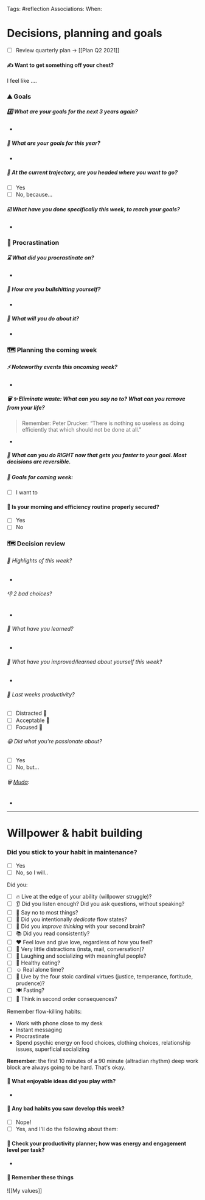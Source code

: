Tags: #reflection
Associations: 
When: 

# Decisions, planning and goals

- [ ] Review quarterly plan -> [[Plan Q2 2021]]

#### ✍️ Want to get something off your chest?

I feel like .... 

### ⛰ Goals
##### 4️⃣ What are your goals for the next 3 years again? 

- 

##### 📆 What are your goals for this year?

- 

##### 🏁 At the current trajectory, are you headed where you want to go?

- [ ] Yes
- [ ] No, because... 

##### ☑️ What have you done specifically this week, to reach your goals? 

- 

### 🥱 Procrastination

##### ⌛️ What did you procrastinate on?

- 

##### 💩 How are you bullshitting yourself?

- 

##### 💪 What will you do about it? 

- 

### 🗺 Planning the coming week
##### ⚡️ Noteworthy events this oncoming week?

- 

##### 🗑 ✨ Eliminate waste: What can you say no to? What can you remove from your life?
> Remember: Peter Drucker: “There is nothing so useless as doing efficiently that which should not be done at all.”

- 

##### 🔭 What can you do RIGHT now that gets you faster to your goal. Most decisions are reversible. 


##### 🎯 Goals for coming week:
- [ ] I want to

#### 🐣 Is your morning and efficiency routine properly secured?

- [ ] Yes
- [ ] No

### 🗺 Decision review
###### 🚀 Highlights of this week?
- 
###### 👎 2 bad choices?
- 
###### 🤔 What have you learned?
- 
###### 🧗‍ What have you improved/learned about yourself this week?
- 
###### 👏 Last weeks productivity?

- [ ] Distracted 🙁
- [ ] Acceptable 🙂
- [ ] Focused 🤩

###### 😀 Did what you're passionate about?

- [ ] Yes
- [ ] No, but...

###### 🗑 [Muda](https://en.wikipedia.org/wiki/Muda_(Japanese_term)#:~:text=Muda%20(%E7%84%A1%E9%A7%84%2C%20on'yomi,others%20being%20mura%20and%20muri).): 
	
- 

-------

# Willpower & habit building

### Did you stick to your habit in maintenance?

- [ ] Yes
- [ ] No, so I will..

Did you:
- [ ] 🔥 Live at the edge of your ability (willpower struggle)?
- [ ] 👂 Did you listen enough? Did you ask questions, without speaking?
- [ ] 🐲 Say no to most things?
- [ ] 🧠 Did you intentionally *dedicate* flow states?
- [ ] 🧠 Did you _improve thinking_ with your second brain?
- [ ] 📚 Did you read consistently?
- [ ] ❤️ Feel love and give love, regardless of how you feel?
- [ ] 🧠 Very little distractions (insta, mail, conversation)?
- [ ] 🤣 Laughing and socializing with meaningful people?
- [ ] 🥕 Healthy eating?
- [ ] ☺️ Real alone time?
- [ ] 👏 Live by the four stoic cardinal virtues (justice, temperance, fortitude, prudence)?
- [ ] 🍽 Fasting?
- [ ] 🔮 Think in second order consequences?

Remember flow-killing habits:
- Work with phone close to my desk
- Instant messaging
- Procrastinate
- Spend psychic energy on food choices, clothing choices, relationship issues, superficial socializing

**Remember**: the first 10 minutes of a 90 minute (altradian rhythm) deep work block are always going to be hard. That's okay.

#### 🤩 What enjoyable ideas did you play with? 

- 

#### 🍼 Any bad habits you saw develop this week?

- [ ] Nope!
- [ ] Yes, and I'll do the following about them:

#### 🤩 Check your productivity planner; how was energy and engagement level per task?

- 

####  🧠 Remember these things 
![[My values]]
